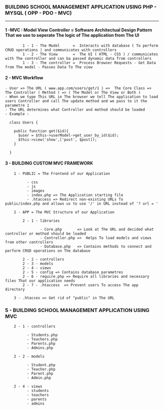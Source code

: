 ### BUILDING SCHOOL MANAGEMENT APPLICATION USING PHP - MYSQL ( OPP - PDO - MVC)

---

#### 1 -MVC : Model View Controller = Software Architectual Design Pattern That we use to seperate The logic of The application from The UI

            1 - 1 - The Model      =  Interacts with database ( To perform CRUD operations ) and communicates with controllers
            1 - 2 - The View       =  The UI ( HTML - CSS ) / communicates with The controller and can ba passed dynamic data from controllers
            1 - 3 - The controller =  Process Browser Requests - Get Data from The model - Passes Data To The view

#### 2 - MVC Workflow

    - User => The URL ( www.app.com/users/get/1 ) =>  The Core Class => The Controller ( Method ) => ( The Model or The View or Both )
    - When we type This URL in The browser we tell The application to load users Controller and call The update method and we pass to it the parametre 1
    - The URL determines what Controller and method should be loaded
    - Example :

      class Users {

        public function get($id){
          $user = $this->userModel->get_user_by_id($id);
          $this->view('show',['post', $post]);
        }

      }

#### 3 - BUILDING CUSTOM MVC FRAMEWORK

        1 - PUBLIC = The Frontend of our Application

              - css
              - js
              - images
              - index.php => The Application starting file
              - .htaccess => Redirect non-existing URLs To public/index.php and allows us to use '/' in URL instead of '? url = '

        2 - APP = The MVC Structure of our Application

            2 - 1 - libraries

                    - Core.php       => Look at The URL and decided what controller or method should be loaded
                    - Controller.php =>  Helps To load models and views from other controllers
                    - Database.php   => Contains methods to connect and perform CRUD operations on The database

            2 - 2 - controllers
            2 - 3 - models
            2 - 4 - views
            2 - 5 - config => Contains database parametres
            2 - 6 - require.php => Require all libraries and necessary files That our application needs
            2 - 7 - .htaccess  => Prevent users To access The app directory

        3 - .htacces => Get rid of "public" in The URL

### 5 - BUILDING SCHOOL MANAGEMENT APPLICATION USING MVC

        2 - 1 - controllers

              - Students.php
              - Teachers.php
              - Parents.php
              - Admins.php

        2 - 2 - models

              - Student.php
              - Teacher.php
              - Parent.php
              - Admin.php

        2 - 4 - views
              - students
              - teachers
              - parents
              - admins
